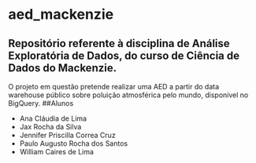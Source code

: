 # aed_mackenzie
## Repositório referente à disciplina de Análise Exploratória de Dados, do curso de Ciência de Dados do Mackenzie.
O projeto em questão pretende realizar uma AED a partir do data warehouse público sobre poluição atmosférica pelo mundo, disponível no BigQuery.
##Alunos
- Ana Cláudia de Lima
- Jax Rocha da Silva
- Jennifer Priscilla Correa Cruz
- Paulo Augusto Rocha dos Santos
- William Caires de Lima
